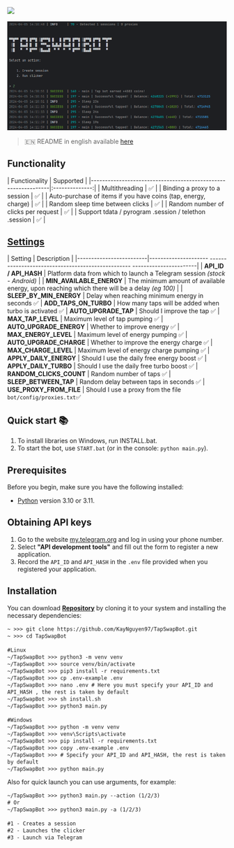 [<img src="https://img.shields.io/badge/Telegram-%40Me-orange">](https://t.me/sho6ot)


![img1](.github/images/demo.png)

> 🇪🇳 README in english available [here](README-EN.md)

## Functionality
| Functionality | Supported |
|------------------------------------------------ ---------------|:--------------:|
| Multithreading | ✅ |
| Binding a proxy to a session | ✅ |
| Auto-purchase of items if you have coins (tap, energy, charge) | ✅ |
| Random sleep time between clicks | ✅ |
| Random number of clicks per request | ✅ |
| Support tdata / pyrogram .session / telethon .session | ✅ |


## [Settings](https://github.com/shamhi/TapSwapBot/blob/main/.env-example)
| Setting | Description |
|-------------------------|--------------------- -------------------------------------------------- -----------------------|
| **API_ID / API_HASH** | Platform data from which to launch a Telegram session _(stock - Android)_ |
| **MIN_AVAILABLE_ENERGY** | The minimum amount of available energy, upon reaching which there will be a delay _(eg 100)_ |
| **SLEEP_BY_MIN_ENERGY** | Delay when reaching minimum energy in seconds ✅
| **ADD_TAPS_ON_TURBO** | How many taps will be added when turbo is activated ✅
| **AUTO_UPGRADE_TAP** | Should I improve the tap ✅
| **MAX_TAP_LEVEL** | Maximum level of tap pumping ✅
| **AUTO_UPGRADE_ENERGY** | Whether to improve energy ✅
| **MAX_ENERGY_LEVEL** | Maximum level of energy pumping ✅
| **AUTO_UPGRADE_CHARGE** | Whether to improve the energy charge ✅
| **MAX_CHARGE_LEVEL** | Maximum level of energy charge pumping ✅
| **APPLY_DAILY_ENERGY** | Should I use the daily free energy boost ✅
| **APPLY_DAILY_TURBO** | Should I use the daily free turbo boost ✅
| **RANDOM_CLICKS_COUNT** | Random number of taps ✅
| **SLEEP_BETWEEN_TAP** | Random delay between taps in seconds ✅
| **USE_PROXY_FROM_FILE** | Should I use a proxy from the file `bot/config/proxies.txt`✅

## Quick start 📚
1. To install libraries on Windows, run INSTALL.bat.
2. To start the bot, use `START.bat` (or in the console: `python main.py`).

## Prerequisites
Before you begin, make sure you have the following installed:
- [Python](https://www.python.org/downloads/) version 3.10 or 3.11.

## Obtaining API keys
1. Go to the website [my.telegram.org](https://my.telegram.org) and log in using your phone number.
2. Select **"API development tools"** and fill out the form to register a new application.
3. Record the `API_ID` and `API_HASH` in the `.env` file provided when you registered your application.

## Installation
You can download [**Repository**](https://github.com/KayNguyen97/TapSwapBot) by cloning it to your system and installing the necessary dependencies:
```shell
~ >>> git clone https://github.com/KayNguyen97/TapSwapBot.git
~ >>> cd TapSwapBot

#Linux
~/TapSwapBot >>> python3 -m venv venv
~/TapSwapBot >>> source venv/bin/activate
~/TapSwapBot >>> pip3 install -r requirements.txt
~/TapSwapBot >>> cp .env-example .env
~/TapSwapBot >>> nano .env # Here you must specify your API_ID and API_HASH , the rest is taken by default
~/TapSwapBot >>> sh install.sh
~/TapSwapBot >>> python3 main.py

#Windows
~/TapSwapBot >>> python -m venv venv
~/TapSwapBot >>> venv\Scripts\activate
~/TapSwapBot >>> pip install -r requirements.txt
~/TapSwapBot >>> copy .env-example .env
~/TapSwapBot >>> # Specify your API_ID and API_HASH, the rest is taken by default
~/TapSwapBot >>> python main.py
```

Also for quick launch you can use arguments, for example:
```shell
~/TapSwapBot >>> python3 main.py --action (1/2/3)
# Or
~/TapSwapBot >>> python3 main.py -a (1/2/3)

#1 - Creates a session
#2 - Launches the clicker
#3 - Launch via Telegram
```